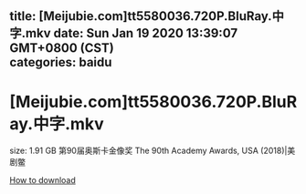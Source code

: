 
title: [Meijubie.com]tt5580036.720P.BluRay.中字.mkv
date: Sun Jan 19 2020 13:39:07 GMT+0800 (CST)    
categories: baidu
---

# [Meijubie.com]tt5580036.720P.BluRay.中字.mkv
size: 1.91 GB
 第90届奥斯卡金像奖 The 90th Academy Awards, USA (2018)|美剧鳖
 

[How to download](https://bpcam.bemobtrk.com/go/2ceec3aa-1ca2-46d6-b9ff-aaa5c184517c?jno=5291)